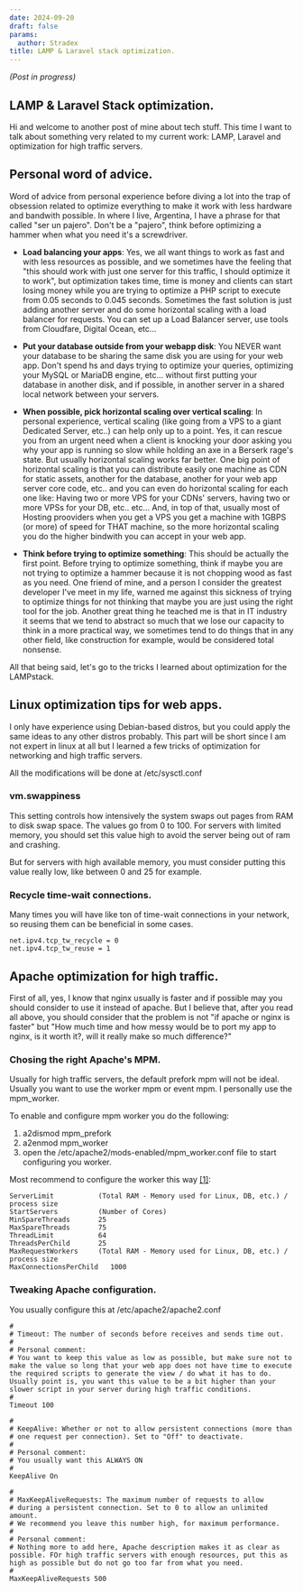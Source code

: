 ```yaml
---
date: 2024-09-20
draft: false
params:
  author: Stradex
title: LAMP & Laravel stack optimization.
---
```


*(Post in progress)*

## LAMP & Laravel Stack optimization.

Hi and welcome to another post of mine about tech stuff.
This time I want to talk about something very related to my current work: LAMP, Laravel and optimization for high traffic servers.

## Personal word of advice.

Word of advice from personal experience before diving a lot into the trap of obsession related to optimize everything to make it work with less hardware and bandwith possible.
In where I live, Argentina, I have a phrase for that called "ser un pajero". Don't be a "pajero", think before optimizing a hammer when what you need it's a screwdriver.

* **Load balancing your apps**: Yes, we all want things to work as fast and with less resources as possible, and we sometimes have the feeling that "this should work with just one server for this traffic, I should optimize it to work", but optimization takes time, time is money and clients can start losing money while you are trying to optimize a PHP script to execute from 0.05 seconds to 0.045 seconds. Sometimes the fast solution is just adding another server and do some horizontal scaling with a load balancer for requests. You can set up a Load Balancer server, use tools from Cloudfare, Digital Ocean, etc...

* **Put your database outside from your webapp disk**: You NEVER want your database to be sharing the same disk you are using for your web app. Don't spend hs and days trying to optimize your queries, optimizing your MySQL or MariaDB engine, etc... without first putting your database in another disk, and if possible, in another server in a shared local network between your servers. 

* **When possible, pick horizontal scaling over vertical scaling**: In personal experience, vertical scaling (like going from a VPS to a giant Dedicated Server, etc..) can help only up to a point. Yes, it can rescue you from an urgent need when a client is knocking your door asking you why your app is running so slow while holding an axe in a Berserk rage's state. But usually horizontal scaling works far better. One big point of horizontal scaling is that you can distribute easily one machine as CDN for static assets, another for the database, another for your web app server core code, etc.. and you can even do horizontal scaling for each one like: Having two or more VPS for your CDNs' servers, having two or more VPSs for your DB, etc.. etc... And, in top of that, usually most of Hosting prooviders when you get a VPS you get a machine with 1GBPS (or more) of speed for THAT machine, so the more horizontal scaling you do the higher bindwith you can accept in your web app.

* **Think before trying to optimize something**: This should be actually the first point. Before trying to optimize something, think if maybe you are not trying to optimize a hammer because it is not chopping wood as fast as you need. One friend of mine, and a person I consider the greatest developer I've meet in my life, warned me against this sickness of trying to optimize things for not thinking that maybe you are just using the right tool for the job. Another great thing he teached me is that in IT industry it seems that we tend to abstract so much that we lose our capacity to think in a more practical way, we sometimes tend to do things that in any other field, like construction for example, would be considered total nonsense.

All that being said, let's go to the tricks I learned about optimization for the LAMPstack.

## Linux optimization tips for web apps.

I only have experience using Debian-based distros, but you could apply the same ideas to any other distros probably.
This part will be short since I am not expert in linux at all but I learned a few tricks of optimization for networking and high traffic servers.

All the modifications will be done at /etc/sysctl.conf  

### vm.swappiness

This setting controls how intensively the system swaps out pages from RAM to disk swap space. The values go from 0 to 100.
For servers with limited memory, you should set this value high to avoid the server being out of ram and crashing.

But for servers with high available memory, you must consider putting this value really low, like between 0 and 25 for example.

### Recycle time-wait connections.

Many times you will have like ton of time-wait connections in your network, so reusing them can be beneficial in some cases.

```
net.ipv4.tcp_tw_recycle = 0
net.ipv4.tcp_tw_reuse = 1 
```

## Apache optimization for high traffic.

First of all, yes, I know that nginx usually is faster and if possible may you should consider to use it instead of apache. But I believe that, after you read all above, you should consider that the problem is not "if apache or nginx is faster" but "How much time and how messy would be to port my app to nginx, is it worth it?, will it really make so much difference?"

### Chosing the right Apache's MPM.

Usually for high traffic servers, the default prefork mpm will not be ideal. Usually you want to use the worker mpm or event mpm.
I personally use the mpm_worker.

To enable and configure mpm worker you do the following:

1. a2dismod mpm_prefork
2. a2enmod mpm_worker
3. open the /etc/apache2/mods-enabled/mpm_worker.conf file to start configuring you worker.

Most recommend to configure the worker this way [[1]](https://blog.emka.web.id/2022/09/how-to-calculate-perfect-apache-mpm.html):

```
ServerLimit           (Total RAM - Memory used for Linux, DB, etc.) / process size
StartServers          (Number of Cores)
MinSpareThreads       25
MaxSpareThreads       75
ThreadLimit           64
ThreadsPerChild       25
MaxRequestWorkers     (Total RAM - Memory used for Linux, DB, etc.) / process size
MaxConnectionsPerChild   1000
```

### Tweaking Apache configuration.

You usually configure this at /etc/apache2/apache2.conf

```
#
# Timeout: The number of seconds before receives and sends time out.
#
# Personal comment:
# You want to keep this value as low as possible, but make sure not to make the value so long that your web app does not have time to execute the required scripts to generate the view / do what it has to do. Usually point is, you want this value to be a bit higher than your slower script in your server during high traffic conditions.
#
Timeout 100

#
# KeepAlive: Whether or not to allow persistent connections (more than
# one request per connection). Set to "Off" to deactivate.
#
# Personal comment:
# You usually want this ALWAYS ON
#
KeepAlive On

#
# MaxKeepAliveRequests: The maximum number of requests to allow
# during a persistent connection. Set to 0 to allow an unlimited amount.
# We recommend you leave this number high, for maximum performance.
#
# Personal comment:
# Nothing more to add here, Apache description makes it as clear as possible. FOr high traffic servers with enough resources, put this as high as possible but do not go too far from what you need.
#
MaxKeepAliveRequests 500

```
